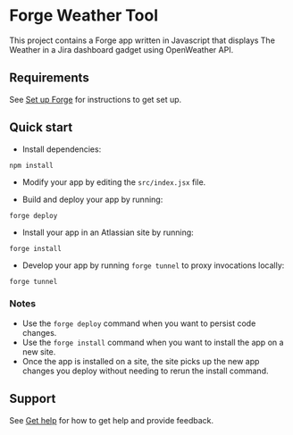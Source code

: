 # Forge Weather Tool

This project contains a Forge app written in Javascript that displays The Weather in a Jira dashboard gadget using OpenWeather API. 

## Requirements

See [Set up Forge](https://developer.atlassian.com/platform/forge/set-up-forge/) for instructions to get set up.

## Quick start
- Install dependencies:
```
npm install
```

- Modify your app by editing the `src/index.jsx` file.

- Build and deploy your app by running:
```
forge deploy
```

- Install your app in an Atlassian site by running:
```
forge install
```

- Develop your app by running `forge tunnel` to proxy invocations locally:
```
forge tunnel
```

### Notes
- Use the `forge deploy` command when you want to persist code changes.
- Use the `forge install` command when you want to install the app on a new site.
- Once the app is installed on a site, the site picks up the new app changes you deploy without needing to rerun the install command.

## Support

See [Get help](https://developer.atlassian.com/platform/forge/get-help/) for how to get help and provide feedback.
